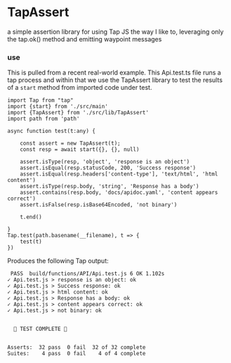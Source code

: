 
# TapAssert

a simple assertion library for using Tap JS the way I like to, leveraging only the tap.ok() method and emitting waypoint messages

### use

This is pulled from a recent real-world example.  This Api.test.ts file runs a tap process and within that we use the TapAssert library to test the results of a `start` method from imported code under test.
```
import Tap from "tap"
import {start} from './src/main'
import {TapAssert} from './src/lib/TapAssert'
import path from 'path'

async function test(t:any) {

    const assert = new TapAssert(t);
    const resp = await start({}, {}, null)

    assert.isType(resp, 'object', 'response is an object')
    assert.isEqual(resp.statusCode, 200, 'Success response')
    assert.isEqual(resp.headers['content-type'], 'text/html', 'html content')
    assert.isType(resp.body, 'string', 'Response has a body')
    assert.contains(resp.body, 'docs/apidoc.yaml', 'content appears correct')
    assert.isFalse(resp.isBase64Encoded, 'not binary')

    t.end()

}
Tap.test(path.basename(__filename), t => {
    test(t)
})
```
Produces the following Tap output:
```
 PASS  build/functions/API/Api.test.js 6 OK 1.102s
✓ Api.test.js > response is an object: ok
✓ Api.test.js > Success response: ok
✓ Api.test.js > html content: ok
✓ Api.test.js > Response has a body: ok
✓ Api.test.js > content appears correct: ok
✓ Api.test.js > not binary: ok

                       
  🌈 TEST COMPLETE 🌈  
                       

Asserts:  32 pass  0 fail  32 of 32 complete
Suites:    4 pass  0 fail    4 of 4 complete

```
